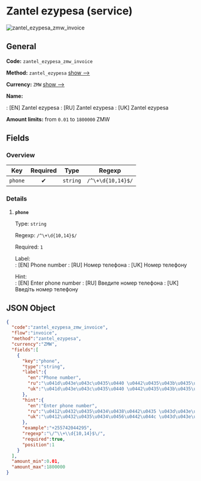 
# Zantel ezypesa (service) 
![zantel_ezypesa_zmw_invoice](https://static.openfintech.io/payment_methods/zantel_ezypesa_zmw_invoice/logo.svg?w=400&c=v0.59.26#w200)  

## General 
 
**Code:** `zantel_ezypesa_zmw_invoice` 
 
**Method:** `zantel_ezypesa` 
 [show -->](/payment-methods/zantel_ezypesa/) 
 
**Currency:** `ZMW` [show -->](/currencies/ZMW/) 
 
**Name:** 
 
:	[EN] Zantel ezypesa 
:	[RU] Zantel ezypesa 
:	[UK] Zantel ezypesa 
 
**Amount limits:** from `0.01` to `1800000` ZMW 

## Fields 

### Overview 

|Key|Required|Type|Regexp| 
|:---:|:---:|:---:|:---:| 
|`phone`|✔|`string`|`/^\+\d{10,14}$/`| 
 

### Details 
 
1. **`phone`** 
 
	Type: `string` 
 
	Regexp: `/^\+\d{10,14}$/` 
 
	Required: `1` 
 
	Label:  
	: [EN] Phone number 
	: [RU] Номер телефона 
	: [UK] Номер телефону 
 
	Hint:  
	: [EN] Enter phone number 
	: [RU] Введите номер телефона 
	: [UK] Введіть номер телефону 
 

## JSON Object 

```json
{
  "code":"zantel_ezypesa_zmw_invoice",
  "flow":"invoice",
  "method":"zantel_ezypesa",
  "currency":"ZMW",
  "fields":[
    {
      "key":"phone",
      "type":"string",
      "label":{
        "en":"Phone number",
        "ru":"\u041d\u043e\u043c\u0435\u0440 \u0442\u0435\u043b\u0435\u0444\u043e\u043d\u0430",
        "uk":"\u041d\u043e\u043c\u0435\u0440 \u0442\u0435\u043b\u0435\u0444\u043e\u043d\u0443"
      },
      "hint":{
        "en":"Enter phone number",
        "ru":"\u0412\u0432\u0435\u0434\u0438\u0442\u0435 \u043d\u043e\u043c\u0435\u0440 \u0442\u0435\u043b\u0435\u0444\u043e\u043d\u0430",
        "uk":"\u0412\u0432\u0435\u0434\u0456\u0442\u044c \u043d\u043e\u043c\u0435\u0440 \u0442\u0435\u043b\u0435\u0444\u043e\u043d\u0443"
      },
      "example":"+255742044295",
      "regexp":"\/^\\+\\d{10,14}$\/",
      "required":true,
      "position":1
    }
  ],
  "amount_min":0.01,
  "amount_max":1800000
}
```  
